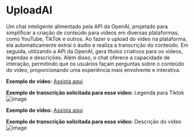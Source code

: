 # UploadAI

Um chat inteligente alimentado pela API da OpenAI, projetado para simplificar a criação de conteúdo para vídeos em diversas plataformas, como YouTube, TikTok e outros. Ao fazer o upload do vídeo na plataforma, ela automaticamente extrai o áudio e realiza a transcrição do conteúdo. Em seguida, utilizando a API da OpenAI, gera títulos criativos para os vídeos, legendas e descrições. Além disso, o chat oferece a capacidade de interação, permitindo que os usuários façam perguntas sobre o conteúdo do vídeo, proporcionando uma experiência mais envolvente e interativa.

**Exemplo do vídeo:** [Assista aqui](https://www.youtube.com/watch?v=uf3B6ySYc7U&t=9s&ab_channel=AizeN)

**Exemplo de transcrição solicitada para esse vídeo:** Legenda para Tiktok
![image](https://github.com/gglabreu/upload-ai-web/assets/59566440/02927f01-f826-431b-90df-93c251e2f5aa)

**Exemplo do vídeo:** [Assista aqui](https://www.youtube.com/watch?v=PR2sFrswV4k&ab_channel=CortesdoCasimito%5BOFICIAL%5D)

**Exemplo de transcrição solicitada para esse vídeo:** Descrição do vídeo
![image](https://github.com/gglabreu/upload-ai-web/assets/59566440/59165a77-205f-4a0a-bb6d-4dbd0438467e)
